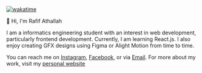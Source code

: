 [![wakatime](https://wakatime.com/badge/user/adadad93-0679-44ed-9354-9e5384e5dcf8/project/43365237-d4fc-4300-aed5-88c60a33d0a0.svg)](https://wakatime.com/badge/user/adadad93-0679-44ed-9354-9e5384e5dcf8/project/43365237-d4fc-4300-aed5-88c60a33d0a0)

👋 Hi, I'm Rafif Athallah

I am a informatics engineering student with an interest in web development, particularly frontend development. Currently, I am learning React.js. I also enjoy creating GFX designs using Figma or Alight Motion from time to time.

You can reach me on [Instagram](https://instagram.com/rafthllh), [Facebook](https://facebook.com/profile.php?id=100017082106280), or via [Email](mailto:rafifathallah99@gmail.com). For more about my work, visit my [personal website](https://rafthllh.vercel.app)
